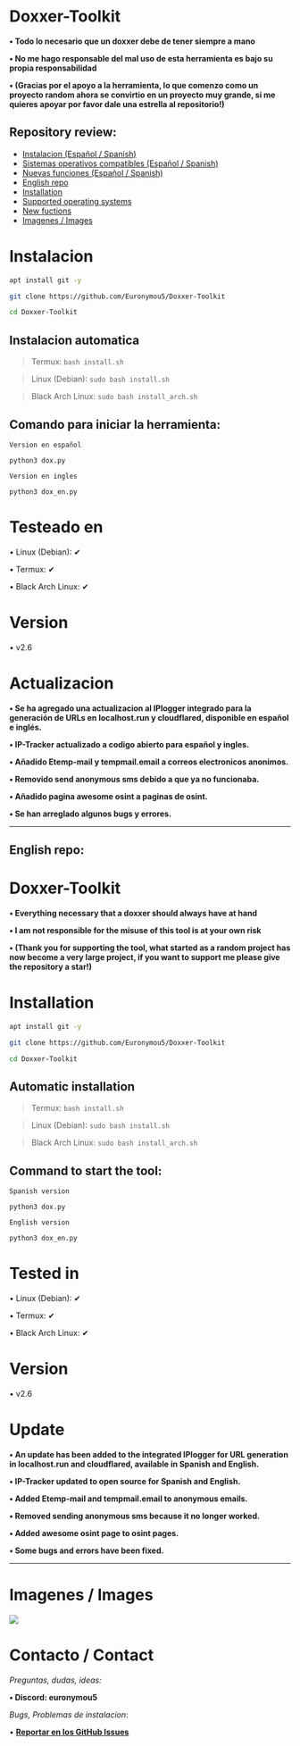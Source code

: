 # Doxxer-Toolkit
**• Todo lo necesario que un doxxer debe de tener siempre a mano**

**• No me hago responsable del mal uso de esta herramienta es bajo su propia responsabilidad**

**• (Gracias por el apoyo a la herramienta, lo que comenzo como un proyecto random ahora se convirtio en un proyecto muy grande, si me quieres apoyar por favor dale una estrella al repositorio!)**

## Repository review:
- [Instalacion (Español / Spanish)](https://github.com/Euronymou5/Doxxer-Toolkit#instalacion)
- [Sistemas operativos compatibles (Español / Spanish)](https://github.com/Euronymou5/Doxxer-Toolkit#testeado-en)
- [Nuevas funciones (Español / Spanish)](https://github.com/Euronymou5/Doxxer-Toolkit#nuevas-funciones)
- [English repo](https://github.com/Euronymou5/Doxxer-Toolkit#english-repo)
- [Installation](https://github.com/Euronymou5/Doxxer-Toolkit#installation)
- [Supported operating systems](https://github.com/Euronymou5/Doxxer-Toolkit#tested-in)
- [New fuctions](https://github.com/Euronymou5/Doxxer-Toolkit#new-functions)
- [Imagenes / Images](https://github.com/Euronymou5/Doxxer-Toolkit#imagenes--images)

# Instalacion
```bash
apt install git -y
```
```bash
git clone https://github.com/Euronymou5/Doxxer-Toolkit
```
```bash
cd Doxxer-Toolkit
```

## Instalacion automatica

> Termux: `bash install.sh`

> Linux (Debian): `sudo bash install.sh`

> Black Arch Linux: `sudo bash install_arch.sh`


## Comando para iniciar la herramienta:

`Version en español`

```
python3 dox.py
```

`Version en ingles`

```
python3 dox_en.py
```

# Testeado en
• Linux (Debian): ✔

• Termux: ✔

• Black Arch Linux: ✔

# Version
• v2.6

# Actualizacion

**• Se ha agregado una actualizacion al IPlogger integrado para la generación de URLs en localhost.run y cloudflared, disponible en español e inglés.**

**• IP-Tracker actualizado a codigo abierto para español y ingles.**

**• Añadido Etemp-mail y tempmail.email a correos electronicos anonimos.**

**• Removido send anonymous sms debido a que ya no funcionaba.**

**• Añadido pagina awesome osint a paginas de osint.**

**• Se han arreglado algunos bugs y errores.**

-----------------------

## English repo:

# Doxxer-Toolkit
**• Everything necessary that a doxxer should always have at hand**

**• I am not responsible for the misuse of this tool is at your own risk**

**• (Thank you for supporting the tool, what started as a random project has now become a very large project, if you want to support me please give the repository a star!)**

# Installation

```bash
apt install git -y
```
```bash
git clone https://github.com/Euronymou5/Doxxer-Toolkit
```
```bash
cd Doxxer-Toolkit
```

## Automatic installation

> Termux: `bash install.sh`

> Linux (Debian): `sudo bash install.sh`

> Black Arch Linux: `sudo bash install_arch.sh`

## Command to start the tool:

`Spanish version`

```
python3 dox.py
```

`English version`

```
python3 dox_en.py
```

# Tested in
• Linux (Debian): ✔

• Termux: ✔

• Black Arch Linux: ✔

# Version
• v2.6

# Update

**• An update has been added to the integrated IPlogger for URL generation in localhost.run and cloudflared, available in Spanish and English.**

**• IP-Tracker updated to open source for Spanish and English.**

**• Added Etemp-mail and tempmail.email to anonymous emails.**

**• Removed sending anonymous sms because it no longer worked.**

**• Added awesome osint page to osint pages.**

**• Some bugs and errors have been fixed.**

----------------------------

# Imagenes / Images
<img src="https://media.discordapp.net/attachments/995599976463859713/1180718283171835996/image.png">

# Contacto / Contact

*Preguntas, dudas, ideas:*

**• Discord: euronymou5**

*Bugs, Problemas de instalacion*:

• **[Reportar en los GitHub Issues](https://github.com/Euronymou5/Doxxer-Toolkit/issues)**
